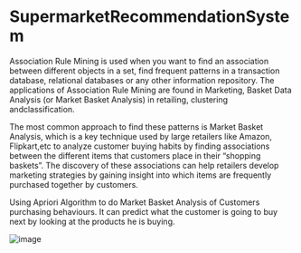 # SupermarketRecommendationSystem

Association Rule Mining is used when you want to find an association between different objects in a set, find frequent patterns in a transaction database, relational databases or any other information repository. The applications of Association Rule Mining are found in Marketing, Basket Data Analysis (or Market Basket Analysis) in retailing, clustering andclassification.

The most common approach to find these patterns is Market Basket Analysis, which is a key technique used by large retailers like Amazon, Flipkart,etc to analyze customer buying habits by finding associations between the different items that customers place in their “shopping baskets”. The discovery of these associations can help retailers develop marketing strategies by gaining insight into which items are frequently purchased together by customers.

Using Apriori Algorithm to do Market Basket Analysis of Customers purchasing behaviours. It can predict what the customer is going to buy next by looking at the products he is buying.

![image](https://user-images.githubusercontent.com/75824574/128211613-e3eb905a-d8d7-4142-a7c3-64d8ae57f65b.png)
